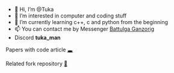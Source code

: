 - 👋 Hi, I’m @Tuka
- 👀 I’m interested in computer and coding stuff
- 🌱 I’m currently learning c++, c and python from the beginning 
- 📫 You can contact me by Messenger [Battulga Ganzorig](https://www.facebook.com/bat.tulga.75/)
- Discord **tuka_man**

<!---
Tuka1120/Tuka1120 is a ✨ special ✨ repository because its `README.md` (this file) appears on your GitHub profile.
You can click the Preview link to take a look at your changes.
--->


Papers with code article [:hole:](https://paperswithcode.com/paper/learning-3d-representations-from-2d-pre)

Related fork repository [:brain:](https://github.com/Tuka1120/I2P-MAE)
